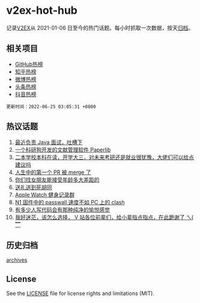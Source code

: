 # v2ex-hot-hub

 记录[V2EX](https://www.v2ex.com/)从 2021-01-06 日至今的热门话题。每小时抓取一次数据，按天[归档](archives)。
 
 ## 相关项目

- [GitHub热榜](https://github.com/lonnyzhang423/github-hot-hub)
- [知乎热榜](https://github.com/lonnyzhang423/zhihu-hot-hub)
- [微博热榜](https://github.com/lonnyzhang423/weibo-hot-hub)
- [头条热榜](https://github.com/lonnyzhang423/toutiao-hot-hub)
- [抖音热榜](https://github.com/lonnyzhang423/douyin-hot-hub)


 `更新时间：2022-06-25 03:05:31 +0800`

## 热议话题

1. [最近负责 Java 面试，吐槽下](https://www.v2ex.com/t/861954)
1. [一个科研狗开发的文献管理软件 Paperlib](https://www.v2ex.com/t/861794)
1. [二本学校本科在读，开学大三，对未来考研还是就业很犹豫，大佬们可以给点建议吗](https://www.v2ex.com/t/861826)
1. [人生中的第一个 PR 被 merge 了](https://www.v2ex.com/t/861906)
1. [你们找女朋友能接受年龄多大差距的](https://www.v2ex.com/t/861916)
1. [送礼送到死胡同](https://www.v2ex.com/t/861830)
1. [Apple Watch 健身记录群](https://www.v2ex.com/t/861927)
1. [N1 固件中的 passwall 速度不如 PC 上的 clash](https://www.v2ex.com/t/861824)
1. [有多少人写代码会有那种纯净的愉悦感觉](https://www.v2ex.com/t/861945)
1. [我好迷茫，该怎么选择， V 站各位前辈们，给小辈指点指点，在此跪谢了 ㄟ( ▔](https://www.v2ex.com/t/861929)

## 历史归档

[archives](archives)

## License

See the [LICENSE](LICENSE) file for license rights and limitations (MIT).
